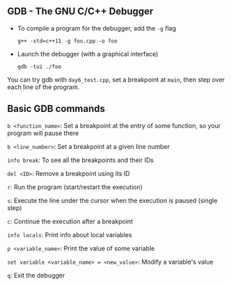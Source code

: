 ## GDB - The GNU C/C++ Debugger

* To compile a program for the debugger, add the `-g` flag

    `g++ -std=c++11 -g foo.cpp -o foo`

* Launch the debugger (with a graphical interface)

    `gdb -tui ./foo`

You can try gdb with `day6_test.cpp`, set a breakpoint at `main`, then step over each line of the program.

## Basic GDB commands

`b <function_name>`: Set a breakpoint at the entry of some function, so your program will pause there

`b <line_number>`: Set a breakpoint at a given line number

`info break`: To see all the breakpoints and their IDs

`del <ID>`: Remove a breakpoint using its ID

`r`: Run the program (start/restart the execution)

`s`: Execute the line under the cursor when the execution is paused (single step)

`c`: Continue the execution after a breakpoint

`info locals`: Print info about local variables

`p <variable_name>`: Print the value of some variable

`set variable <variable_name> = <new_value>`: Modify a variable's value

`q`: Exit the debugger
